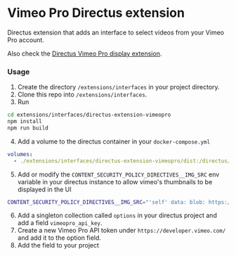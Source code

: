 # Vimeo Pro Directus extension

Directus extension that adds an interface to select videos from your Vimeo Pro account.

Also check the [Directus Vimeo Pro display extension](https://github.com/OnSignals/directus-extension-vimeopro-display).

### Usage

1. Create the directory `/extensions/interfaces` in your project directory.
2. Clone this repo into `/extensions/interfaces`.
3. Run

```bash
cd extensions/interfaces/directus-extension-vimeopro
npm install
npm run build
```

4. Add a volume to the directus container in your `docker-compose.yml`

```yaml
volumes:
  - ./extensions/interfaces/directus-extension-vimeopro/dist:/directus/extensions/interfaces/directus-extension-vimeopro
```

5. Add or modify the `CONTENT_SECURITY_POLICY_DIRECTIVES__IMG_SRC` env variable in your directus instance to allow vimeo's thumbnails to be displayed in the UI

```bash
CONTENT_SECURITY_POLICY_DIRECTIVES__IMG_SRC="'self' data: blob: https://cdn.directus.io https://*.vimeo.com https://*.vimeocdn.com"
```

6. Add a singleton collection called `options` in your directus project and add a field `vimeopro_api_key`.
7. Create a new Vimeo Pro API token under `https://developer.vimeo.com/` and add it to the option field.
8. Add the field to your project
